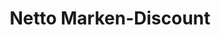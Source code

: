 ---
title: "Netto Marken-Discount"
url: /neumuenster/netto-marken-discount-kieler-strasse/
shop: Supermarkt
---